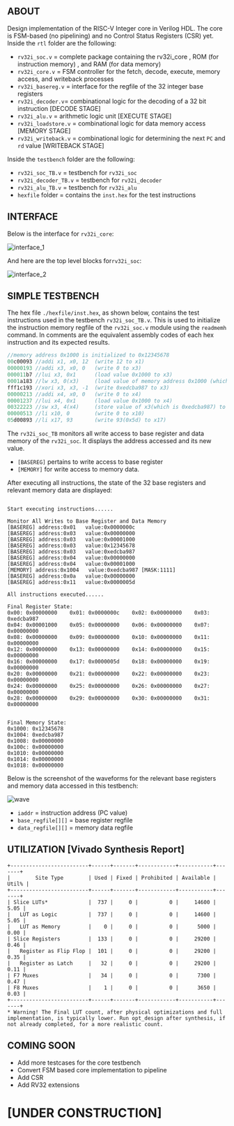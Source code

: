 ## ABOUT
Design implementation of the RISC-V Integer core in Verilog HDL. The core is FSM-based (no pipelining) and no Control Status Registers (CSR) yet.   
Inside the `rtl` folder are the following:  

 - `rv32i_soc.v` = complete package containing the rv32i_core , ROM (for instruction memory) , and RAM (for data memory)  
 - `rv32i_core.v` = FSM controller for the fetch, decode, execute, memory access, and writeback processes  
 - `rv32i_basereg.v` = interface for the regfile of the 32 integer base registers 
 - `rv32i_decoder.v`= combinational logic for the decoding of a 32 bit instruction [DECODE STAGE]
 - `rv32i_alu.v` =  arithmetic logic unit [EXECUTE STAGE]
 - `rv32i_loadstore.v` = combinational logic for data memory access [MEMORY STAGE]
 - `rv32i_writeback.v` = combinational logic for determining the next `PC` and `rd` value [WRITEBACK STAGE]
 
Inside the `testbench` folder are the following:
 - `rv32i_soc_TB.v` = testbench for `rv32i_soc`
 - `rv32i_decoder_TB.v` = testbench for `rv32i_decoder` 
 - `rv32i_alu_TB.v` = testbench for `rv32i_alu`
 - `hexfile` folder = contains the `inst.hex` for the test instructions  
 
## INTERFACE
Below is the interface for `rv32i_core`:

![interface_1](https://user-images.githubusercontent.com/87559347/156866977-aa026174-e13a-401c-9ef7-0bc02ba8a12c.png)

And here are the top level blocks for`rv32i_soc`:  

![interface_2](https://user-images.githubusercontent.com/87559347/156867346-322be64d-2f1c-4f70-9980-36776bcec9c0.png)



## SIMPLE TESTBENCH
The hex file `./hexfile/inst.hex`, as shown below, contains the test instructions used in the testbench `rv32i_soc_TB.v`. This is used to initialize the instruction memory regfile of the `rv32i_soc.v` module using the `readmemh` command. In comments are the equivalent assembly codes of each hex instruction and its expected results.

```verilog
//memory address 0x1000 is initialized to 0x12345678
00c00093 //addi x1, x0, 12  (write 12 to x1)
00000193 //addi x3, x0, 0   (write 0 to x3)
000011b7 //lui x3, 0x1      (load value 0x1000 to x3)
0001a183 //lw x3, 0(x3)     (load value of memory address 0x1000 (which is 0x12345678) to x3) 
fff1c193 //xori x3, x3, -1  (write 0xedcba987 to x3)
00000213 //addi x4, x0, 0   (write 0 to x4)
00001237 //lui x4, 0x1      (load value 0x1000 to x4)
00322223 //sw x3, 4(x4)     (store value of x3(which is 0xedcba987) to memory address 0x1000+4 or 0x1004
00000513 //li x10, 0        (write 0 to x10)
05d00893 //li x17, 93       (write 93(0x5d) to x17)
```

The `rv32i_soc_TB` monitors all write access to base register and data memory of the `rv32i_soc`. It displays the address accessed and its new value.
 - `[BASEREG]` pertains to write access to base register
 - `[MEMORY]` for write access to memory data.  

After executing all instructions, the state of the 32 base registers and relevant memory data are displayed:
```

Start executing instructions......

Monitor All Writes to Base Register and Data Memory
[BASEREG] address:0x01   value:0x0000000c
[BASEREG] address:0x03   value:0x00000000
[BASEREG] address:0x03   value:0x00001000
[BASEREG] address:0x03   value:0x12345678
[BASEREG] address:0x03   value:0xedcba987
[BASEREG] address:0x04   value:0x00000000
[BASEREG] address:0x04   value:0x00001000
[MEMORY] address:0x1004   value:0xedcba987 [MASK:1111]
[BASEREG] address:0x0a   value:0x00000000
[BASEREG] address:0x11   value:0x0000005d

All instructions executed......

Final Register State:
0x00: 0x00000000	0x01: 0x0000000c	0x02: 0x00000000	0x03: 0xedcba987	
0x04: 0x00001000	0x05: 0x00000000	0x06: 0x00000000	0x07: 0x00000000	
0x08: 0x00000000	0x09: 0x00000000	0x10: 0x00000000	0x11: 0x00000000	
0x12: 0x00000000	0x13: 0x00000000	0x14: 0x00000000	0x15: 0x00000000	
0x16: 0x00000000	0x17: 0x0000005d	0x18: 0x00000000	0x19: 0x00000000	
0x20: 0x00000000	0x21: 0x00000000	0x22: 0x00000000	0x23: 0x00000000	
0x24: 0x00000000	0x25: 0x00000000	0x26: 0x00000000	0x27: 0x00000000	
0x28: 0x00000000	0x29: 0x00000000	0x30: 0x00000000	0x31: 0x00000000	


Final Memory State:
0x1000: 0x12345678
0x1004: 0xedcba987
0x1008: 0x00000000
0x100c: 0x00000000
0x1010: 0x00000000
0x1014: 0x00000000
0x1018: 0x00000000
```
Below is the screenshot of the waveforms for the relevant base registers and memory data accessed in this testbench:  

![wave](https://user-images.githubusercontent.com/87559347/156799580-2dc78eed-1ef1-4cf0-a64a-b182b0725628.png)  
 - `iaddr` = instruction address (PC value)  
 - `base_regfile[][]` = base register regfile  
 - `data_regfile[][]` = memory data regfile  

## UTILIZATION [Vivado Synthesis Report]  
```
+-------------------------+------+-------+------------+-----------+-------+
|        Site Type        | Used | Fixed | Prohibited | Available | Util% |
+-------------------------+------+-------+------------+-----------+-------+
| Slice LUTs*             |  737 |     0 |          0 |     14600 |  5.05 |
|   LUT as Logic          |  737 |     0 |          0 |     14600 |  5.05 |
|   LUT as Memory         |    0 |     0 |          0 |      5000 |  0.00 |
| Slice Registers         |  133 |     0 |          0 |     29200 |  0.46 |
|   Register as Flip Flop |  101 |     0 |          0 |     29200 |  0.35 |
|   Register as Latch     |   32 |     0 |          0 |     29200 |  0.11 |
| F7 Muxes                |   34 |     0 |          0 |      7300 |  0.47 |
| F8 Muxes                |    1 |     0 |          0 |      3650 |  0.03 |
+-------------------------+------+-------+------------+-----------+-------+
* Warning! The Final LUT count, after physical optimizations and full implementation, is typically lower. Run opt_design after synthesis, if not already completed, for a more realistic count.
```

## COMING SOON
 - Add more testcases for the core testbench  
 - Convert FSM based core implementation to pipeline   
 - Add CSR
 - Add RV32 extensions
 
# [UNDER CONSTRUCTION]

